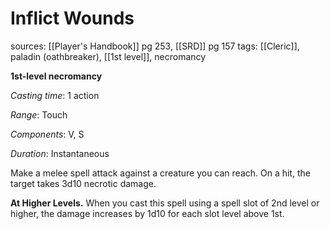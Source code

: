 # Inflict Wounds
sources: [[Player's Handbook]] pg 253, [[SRD]] pg 157
tags: [[Cleric]], paladin (oathbreaker), [[1st level]], necromancy

**1st-level necromancy**

*Casting time*: 1 action

*Range*: Touch

*Components*: V, S

*Duration*: Instantaneous

Make a melee spell attack against a creature you can
reach. On a hit, the target takes 3d10 necrotic damage.

**At Higher Levels.** When you cast this spell using a spell slot of 2nd level or higher, the damage increases by 1d10 for each slot level above 1st.
